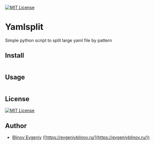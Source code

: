 [![MIT License][license-image]][license-url]

# Yamlsplit
Simple python script to split large yaml file by pattern

## Install

```sh
```

## Usage

```sh
```

## License

[![MIT License][license-image]][license-url]

## Author

- [Blinov Evgeniy](mailto:evgeniy_blinov@mail.ru) ([https://evgeniyblinov.ru/](https://evgeniyblinov.ru/))

[license-image]: http://img.shields.io/badge/license-MIT-blue.svg?style=flat
[license-url]: LICENSE
